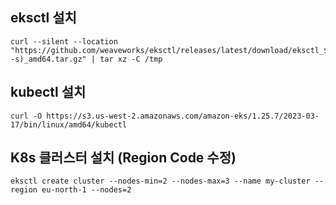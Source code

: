 ## eksctl 설치
```
curl --silent --location "https://github.com/weaveworks/eksctl/releases/latest/download/eksctl_$(uname -s)_amd64.tar.gz" | tar xz -C /tmp
```

## kubectl 설치
```
curl -O https://s3.us-west-2.amazonaws.com/amazon-eks/1.25.7/2023-03-17/bin/linux/amd64/kubectl
```

## K8s 클러스터 설치 (Region Code 수정)
```
eksctl create cluster --nodes-min=2 --nodes-max=3 --name my-cluster --region eu-north-1 --nodes=2
```


